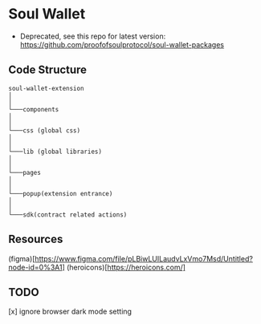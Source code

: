 # Soul Wallet
+ Deprecated, see this repo for latest version: https://github.com/proofofsoulprotocol/soul-wallet-packages

## Code Structure

```
soul-wallet-extension
│
│
└───components
│
│
└───css (global css)
│
│
└───lib (global libraries)
│
│
└───pages
│
│
└───popup(extension entrance)
│
│
└───sdk(contract related actions)
```

## Resources

(figma)[https://www.figma.com/file/pLBiwLUILaudvLxVmo7Msd/Untitled?node-id=0%3A1]
(heroicons)[https://heroicons.com/]

## TODO

[x] ignore browser dark mode setting
